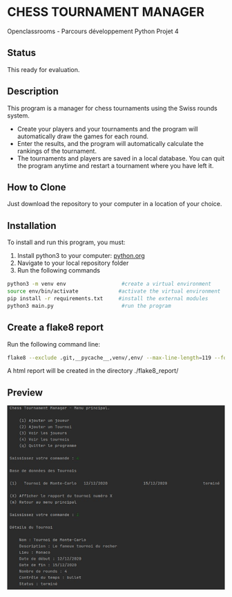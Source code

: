 # CHESS TOURNAMENT MANAGER
Openclassrooms - Parcours développement Python Projet 4

## Status
This ready for evaluation.

## Description
This program is a manager for chess tournaments using the Swiss rounds system.
* Create your players and your tournaments and the program will automatically draw the games for each round.
* Enter the results, and the program will automatically calculate the rankings of the tournament.
* The tournaments and players are saved in a local database. You can quit the program anytime and restart a tournament where you have left it. 

## How to Clone
Just download the repository to your computer in a location of your choice.

## Installation
To install and run this program, you must:
1. Install python3 to your computer: [python.org](https://www.python.org/)
2. Navigate to your local repository folder
3. Run the following commands
```bash
python3 -m venv env                  #create a virtual environment
source env/bin/activate             #activate the virtual environment
pip install -r requirements.txt     #install the external modules
python3 main.py                      #run the program
```

## Create a flake8 report
Run the following command line:
```bash
flake8 --exclude .git,__pycache__,venv/,env/ --max-line-length=119 --format=html --htmldir=flake8-rapport
```
A html report will be created in the directory ./flake8_report/

## Preview
![](/preview.jpg)
